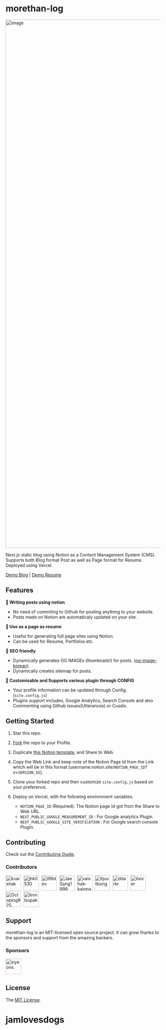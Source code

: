 # morethan-log

<img width="1715" alt="image" src="https://user-images.githubusercontent.com/72514247/209824600-ca9c8acc-6d2d-4041-9931-43e34b8a9a5f.png">

Next.js static blog using Notion as a Content Management System (CMS). Supports both Blog format Post as well as Page format for Resume. Deployed using Vercel.

[Demo Blog](https://morethan-log.vercel.app) | [Demo Resume](https://morethan-log.vercel.app/resume)

## Features

**📒 Writing posts using notion**

- No need of commiting to Github for posting anything to your website.
- Posts made on Notion are automaticaly updated on your site.

**📄 Use as a page as resume**

- Useful for generating full page sites using Notion.
- Can be used for Resume, Portfolios etc.

**👀 SEO friendly**

- Dynamically generates OG IMAGEs (thumbnails!) for posts. ([og-image-korean](https://github.com/morethanmin/og-image-korean)).
- Dynamically creates sitemap for posts.

**🤖 Customisable and Supports various plugin through CONFIG**

- Your profile information can be updated through Config. (`site.config.js`)
- Plugins support includes, Google Analytics, Search Console and also Commenting using Github Issues(Utterances) or Cusdis.

## Getting Started

1. Star this repo.
2. [Fork](https://github.com/morethanmin/morethan-log/fork) the repo to your Profile.
3. Duplicate [this Notion template](https://quasar-season-ed5.notion.site/12c38b5f459d4eb9a759f92fba6cea36?v=2e7962408e3842b2a1a801bf3546edda), and Share to Web.
4. Copy the Web Link and keep note of the Notion Page Id from the Link which will be in this format [username.notion.site/`NOTION_PAGE_ID`?v=`VERSION_ID`].
5. Clone your forked repo and then customize `site.config.js` based on your preference.
6. Deploy on Vercel, with the following environment variables.

   - `NOTION_PAGE_ID` (Required): The Notion page Id got from the Share to Web URL.
   - `NEXT_PUBLIC_GOOGLE_MEASUREMENT_ID` : For Google analytics Plugin.
   - `NEXT_PUBLIC_GOOGLE_SITE_VERIFICATION` : For Google search console Plugin.

## Contributing

Check out the [Contributing Guide](.github/CONTRIBUTING.md).

### Contributors

<!--
Contributors template:
<a href="https://github.com/{username}"><img src="{src}" width="50px" alt="{username}" /></a>&nbsp;&nbsp;
-->

<p>
<a href="https://github.com/kvaishak"><img src="https://avatars.githubusercontent.com/u/25531121?v=4" width="50px" alt="kvaishak" /></a>&nbsp;&nbsp;<a href="https://github.com/jhk0530"><img src="https://avatars.githubusercontent.com/u/6457691?s=120&v=4" width="50px" alt="jhk0530" /></a>&nbsp;&nbsp;<a href="https://github.com/i99dev"><img src="https://avatars.githubusercontent.com/u/10709888?s=120&v=4" width="50px" alt="i99dev" /></a>&nbsp;&nbsp;<a href="https://github.com/JaeSang1998"><img src="https://avatars.githubusercontent.com/u/58258782?s=120&v=4" width="50px" alt="JaeSang1998" /></a>&nbsp;&nbsp;<a href="https://github.com/vaishak-kaippanchery-liqid"><img src="https://avatars.githubusercontent.com/u/93523060?s=120&v=4" width="50px" alt="vaishak-kaippanchery-liqid" /></a>&nbsp;&nbsp;<a href="https://github.com/itjustbong"><img src="https://avatars.githubusercontent.com/u/29947261?v=4" width="50px" alt="itjustbong" /></a>&nbsp;&nbsp;<a href="https://github.com/ddarkr"><img src="https://avatars.githubusercontent.com/u/6638675?v=4" width="50px" alt="ddarkr" /></a>&nbsp;&nbsp;<a href="https://github.com/lisiver"><img src="https://avatars.githubusercontent.com/u/46680792?v=4" width="50px" alt="lisiver" /></a>&nbsp;&nbsp;<a href="https://github.com/Octoping925"><img src="https://avatars.githubusercontent.com/u/53991994?v=4" width="50px" alt="Octoping925" /></a>&nbsp;&nbsp;<a href="https://github.com/linnilsupak"><img src="https://avatars.githubusercontent.com/u/39083566?v=4" width="50px" alt="linnilsupak" /></a>&nbsp;&nbsp;
</p>

## Support

morethan-log is an MIT-licensed open source project. It can grow thanks to the sponsors and support from the amazing backers.

### Sponsors

<!--
Sponsors template:
<a href="https://github.com/{uesrname}"><img src="{src}" width="50px" alt="{username}" /></a>&nbsp;&nbsp;
-->

<p>
<a href="https://github.com/siyeons"><img src="https://avatars.githubusercontent.com/u/35549653?v=4" width="50px" alt="siyeons" /></a>&nbsp;&nbsp;
</p>

## License

The [MIT License](LICENSE).
# jamlovesdogs
